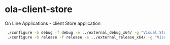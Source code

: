# ola-client-store
On Line Applications - client Store application


```BASH
 ./configure -b debug -f debug -e ../external_debug_x64/ -g "Visual Studio 16 2019" -P "-DSolidFrame_DIR=~/work/solidframe/build/debug" -P "-DQT5PREFIX_DIR:PATH=/c/data/qt/5.15.0/msvc2019_64/lib/cmake" -A x64
 ./configure -b release -f release -e ../external_release_x64/ -g "Visual Studio 16 2019" -P "-DSolidFrame_DIR=/c/data/work/solidframe/build/release" -P "-DQT5PREFIX_DIR:PATH=/c/data/qt/5.15.0/msvc2019_64/lib/cmake" -A x64
```

